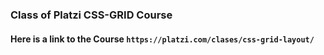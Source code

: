 ### Class of Platzi CSS-GRID Course

#### Here is a link to the Course `https://platzi.com/clases/css-grid-layout/`